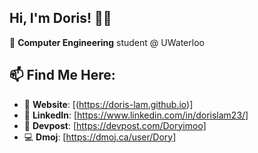 ## Hi, I'm Doris! 🙂👋

🏫 **Computer Engineering** student @ UWaterloo 

## 📫 Find Me Here:
- 🤖 **Website**: [(https://doris-lam.github.io)]
- 💼 **LinkedIn**: [https://www.linkedin.com/in/dorislam23/]
- 👾 **Devpost**: [https://devpost.com/Doryimoo]
- 💻 **Dmoj**: [https://dmoj.ca/user/Dory]


